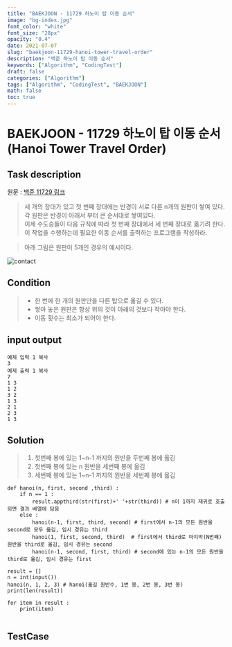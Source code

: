 ```yaml
---
title: "BAEKJOON - 11729 하노이 탑 이동 순서"
image: "bg-index.jpg"
font_color: "white"
font_size: "28px"
opacity: "0.4"
date: 2021-07-07
slug: "baekjoon-11729-hanoi-tower-travel-order"
description: "백준 하노이 탑 이동 순서"
keywords: ["Algorithm", "CodingTest"]
draft: false
categories: ["Algorithm"]
tags: ["Algorithm", "CodingTest", "BAEKJOON"]
math: false
toc: true
---
```


# BAEKJOON - 11729 하노이 탑 이동 순서(Hanoi Tower Travel Order)

## Task description

원문 : <a href="https://www.acmicpc.net/problem/11729">백준 11729 링크</a>

> 세 개의 장대가 있고 첫 번째 장대에는 반경이 서로 다른 n개의 원판이 쌓여 있다. <br>
각 원판은 반경이 아래서 부터 큰 순서대로 쌓여있다. <br>
이제 수도승들이 다음 규칙에 따라 첫 번째 장대에서 세 번째 장대로 옮기려 한다.<br>
이 작업을 수행하는데 필요한 이동 순서를 출력하는 프로그램을 작성하라. 

> 아래 그림은 원판이 5개인 경우의 예시이다.

![contact](/images/algorithm/baekjoon/11729-hanoi/001.png)

## Condition
> - 한 번에 한 개의 원판만을 다른 탑으로 옮길 수 있다.
> - 쌓아 놓은 원판은 항상 위의 것이 아래의 것보다 작아야 한다. 
> - 이동 횟수는 최소가 되어야 한다.

## input output

```
예제 입력 1 복사
3
예제 출력 1 복사
7
1 3
1 2
3 2
1 3
2 1
2 3
1 3
```

## Solution 
> 1. 첫번째 봉에 있는 1~n-1 까지의 원반을 두번째 봉에 옮김
> 2. 첫번째 봉에 있는 n 원반을 세번째 봉에 옮김
> 3. 세번째 봉에 있는 1~n-1 까지의 원반을 세번째 봉에 옮김

```
def hanoi(n, first, second ,third) :
	if n == 1 :
		result.appthird(str(first)+' '+str(third)) # n이 1까지 재귀로 호출되면 결과 배열에 담음
	else : 
		hanoi(n-1, first, third, second) # first에서 n-1의 모든 원반을 second로 모두 옮김, 임시 경유는 third
		hanoi(1, first, second, third)	# first에서 third로 마지막(N번째) 원반을 third로 옮김, 임시 경유는 second
		hanoi(n-1, second, first, third) # second에 있는 n-1의 모든 원반을 third로 옮김, 임시 경유는 first

result = []
n = int(input())
hanoi(n, 1, 2, 3) # hanoi(옮길 원반수, 1번 봉, 2번 봉, 3번 봉)
print(len(result))

for item in result :
	print(item)
	
```


## TestCase
```
```
